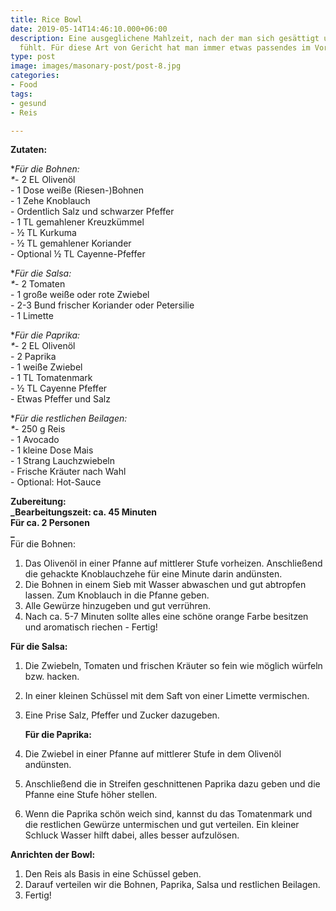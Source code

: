 ```yaml
---
title: Rice Bowl
date: 2019-05-14T14:46:10.000+06:00
description: Eine ausgeglichene Mahlzeit, nach der man sich gesättigt und voller Energie
  fühlt. Für diese Art von Gericht hat man immer etwas passendes im Vorratsschrank.
type: post
image: images/masonary-post/post-8.jpg
categories:
- Food
tags:
- gesund
- Reis

---
```

**Zutaten:**

\**Für die Bohnen:  
\**- 2 EL Olivenöl  
\- 1 Dose weiße (Riesen-)Bohnen  
\- 1 Zehe Knoblauch  
\- Ordentlich Salz und schwarzer Pfeffer  
\- 1 TL gemahlener Kreuzkümmel  
\- ½ TL Kurkuma  
\- ½ TL gemahlener Koriander  
\- Optional ½ TL Cayenne-Pfeffer

\**Für die Salsa:  
\**- 2 Tomaten  
\- 1 große weiße oder rote Zwiebel  
\- 2-3 Bund frischer Koriander oder Petersilie  
\- 1 Limette

\**Für die Paprika:  
\**- 2 EL Olivenöl  
\- 2 Paprika  
\- 1 weiße Zwiebel  
\- 1 TL Tomatenmark  
\- ½ TL Cayenne Pfeffer  
\- Etwas Pfeffer und Salz

\**Für die restlichen Beilagen:  
\**- 250 g Reis  
\- 1 Avocado  
\- 1 kleine Dose Mais  
\- 1 Strang Lauchzwiebeln  
\- Frische Kräuter nach Wahl  
\- Optional: Hot-Sauce

**Zubereitung:  
_Bearbeitungszeit: ca. 45 Minuten  
Für ca. 2 Personen  
_**  
Für die Bohnen:

1. Das Olivenöl in einer Pfanne auf mittlerer Stufe vorheizen. Anschließend die gehackte Knoblauchzehe für eine Minute darin andünsten.
2. Die Bohnen in einem Sieb mit Wasser abwaschen und gut abtropfen lassen. Zum Knoblauch in die Pfanne geben.
3. Alle Gewürze hinzugeben und gut verrühren.
4. Nach ca. 5-7 Minuten sollte alles eine schöne orange Farbe besitzen und aromatisch riechen - Fertig!

**Für die Salsa:**

1. Die Zwiebeln, Tomaten und frischen Kräuter so fein wie möglich würfeln bzw. hacken.
2. In einer kleinen Schüssel mit dem Saft von einer Limette vermischen.
3. Eine Prise Salz, Pfeffer und Zucker dazugeben.

   **Für die Paprika:**
4. Die Zwiebel in einer Pfanne auf mittlerer Stufe in dem Olivenöl andünsten.
5. Anschließend die in Streifen geschnittenen Paprika dazu geben und die Pfanne eine Stufe höher stellen.
6. Wenn die Paprika schön weich sind, kannst du das Tomatenmark und die restlichen Gewürze untermischen und gut verteilen. Ein kleiner Schluck Wasser hilft dabei, alles besser aufzulösen.

**Anrichten der Bowl:**

1. Den Reis als Basis in eine Schüssel geben.
2. Darauf verteilen wir die Bohnen, Paprika, Salsa und restlichen Beilagen.
3. Fertig!